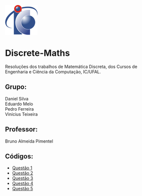 ![Logo](/assets/logo-ic.png)
# Discrete-Maths
Resoluções dos trabalhos de Matemática Discreta, dos Cursos de Engenharia e Ciência da Computação, IC/UFAL.
## Grupo:
Daniel Silva  
Eduardo Melo  
Pedro Ferreira  
Vinícius Teixeira  

## Professor:
Bruno Almeida Pimentel

## Códigos:
* [Questão 1](https://github.com/VinnieT1/Trabalhos-MD/blob/main/Questões%20Lista/Questao_1.c)
* [Questão 2](https://github.com/VinnieT1/Trabalhos-MD/blob/main/Questões%20Lista/Questao_2.cpp)
* [Questão 3](https://github.com/VinnieT1/Trabalhos-MD/blob/main/Questões%20Lista/Questao_3.cpp)
* [Questão 4](https://github.com/VinnieT1/Trabalhos-MD/blob/main/Questões%20Lista/Questao_4.cpp)
* [Questão 5](https://github.com/VinnieT1/Trabalhos-MD/blob/main/Questões%20Lista/Questao_5.c)

